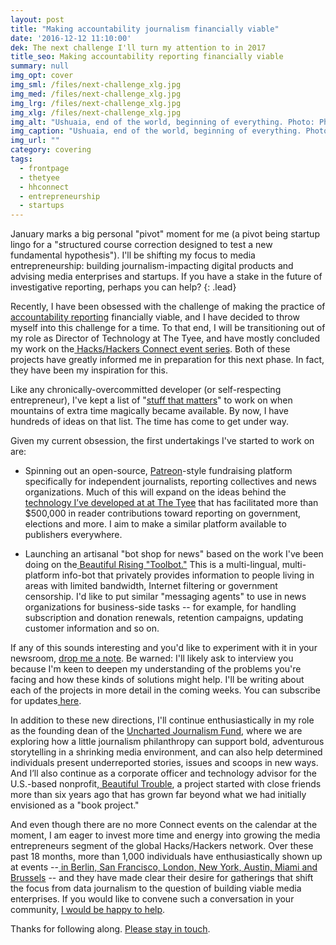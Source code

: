 ```yaml
---
layout: post
title: "Making accountability journalism financially viable"
date: '2016-12-12 11:10:00'
dek: The next challenge I'll turn my attention to in 2017
title_seo: Making accountability reporting financially viable
summary: null
img_opt: cover
img_sml: /files/next-challenge_xlg.jpg
img_med: /files/next-challenge_xlg.jpg
img_lrg: /files/next-challenge_xlg.jpg
img_xlg: /files/next-challenge_xlg.jpg
img_alt: "Ushuaia, end of the world, beginning of everything. Photo: Phillip Smith"
img_caption: "Ushuaia, end of the world, beginning of everything. Photo: Phillip Smith"
img_url: ""
category: covering
tags: 
  - frontpage
  - thetyee
  - hhconnect
  - entrepreneurship
  - startups
---
```


January marks a big personal "pivot" moment for me (a pivot being startup lingo for a "structured course correction designed to test a new fundamental hypothesis"). I'll be shifting my focus to media entrepreneurship: building journalism-impacting digital products and advising media enterprises and startups. If you have a stake in the future of investigative reporting, perhaps you can help?
{: .lead}

Recently, I have been obsessed with the challenge of making the practice of [ accountability reporting](https://en.wikipedia.org/wiki/Investigative_journalism) financially viable, and I have decided to throw myself into this challenge for a time. To that end, I will be transitioning out of my role as Director of Technology at The Tyee, and have mostly concluded my work on the[ Hacks/Hackers Connect event series](http://connect.hackshackers.com/). Both of these projects have greatly informed me in preparation for this next phase. In fact, they have been my inspiration for this.

Like any chronically-overcommitted developer (or self-respecting entrepreneur), I've kept a list of "[stuff that matters](http://radar.oreilly.com/2009/01/work-on-stuff-that-matters-fir.html)" to work on when mountains of extra time magically became available. By now, I have hundreds of ideas on that list. The time has come to get under way.

Given my current obsession, the first undertakings I've started to work on are:

* Spinning out an open-source, [Patreon](https://www.patreon.com/)-style fundraising platform specifically for independent journalists, reporting collectives and news organizations. Much of this will expand on the ideas behind the [technology I’ve developed at at The Tyee](https://support.thetyee.ca/powermap) that has facilitated more than $500,000 in reader contributions toward reporting on government, elections and more. I aim to make a similar platform available to publishers everywhere.

* Launching an artisanal "bot shop for news" based on the work I've been doing on the[ Beautiful Rising "Toolbot."](https://beautifulrising.org/platforms/chatbot) This is a multi-lingual, multi-platform info-bot that privately provides information to people living in areas with limited bandwidth, Internet filtering or government censorship. I'd like to put similar "messaging agents" to use in news organizations for business-side tasks -- for example, for handling subscription and donation renewals, retention campaigns, updating customer information and so on.

If any of this sounds interesting and you'd like to experiment with it in your newsroom, [drop me a note](http://phillipadsmith.com/about/#contact). Be warned: I'll likely ask to interview you because I'm keen to deepen my understanding of the problems you're facing and how these kinds of solutions might help. I'll be writing about each of the projects in more detail in the coming weeks. You can subscribe for updates[ here](https://tinyletter.com/phillipadsmith).

In addition to these new directions, I'll continue enthusiastically in my role as the founding dean of the [Uncharted Journalism Fund](https://unchartedjournalism.org/), where we are exploring how a little journalism philanthropy can support bold, adventurous storytelling in a shrinking media environment, and can also help determined individuals present underreported stories, issues and scoops in new ways. And I’ll also continue as a corporate officer and technology advisor for the U.S.-based nonprofit,[ Beautiful Trouble](http://beautifultrouble.org/), a project started with close friends more than six years ago that has grown far beyond what we had initially envisioned as a "book project."

And even though there are no more Connect events on the calendar at the moment, I am eager to invest more time and energy into growing the media entrepreneurs segment of the global Hacks/Hackers network. Over these past 18 months, more than 1,000 individuals have enthusiastically shown up at events --[ in Berlin, San Francisco, London, New York, Austin, Miami and Brussels](http://connect.hackshackers.com/) -- and they have made clear their desire for gatherings that shift the focus from data journalism to the question of building viable media enterprises. If you would like to convene such a conversation in your community, [I would be happy to help](http://phillipadsmith.com/about/#contact).

Thanks for following along. [Please stay in touch](http://phillipadsmith.com/about/#contact).

